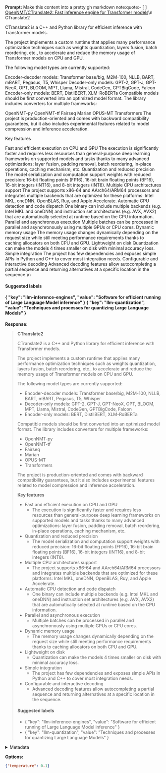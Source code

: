 **Prompt:**
Make this content into a pretty gh markdown note:quote:- [ ] [OpenNMT/CTranslate2: Fast inference engine for Transformer models](https://github.com/OpenNMT/CTranslate2)\n
CTranslate2

CTranslate2 is a C++ and Python library for efficient inference with Transformer models.

The project implements a custom runtime that applies many performance optimization techniques such as weights quantization, layers fusion, batch reordering, etc., to accelerate and reduce the memory usage of Transformer models on CPU and GPU.

The following model types are currently supported:

Encoder-decoder models: Transformer base/big, M2M-100, NLLB, BART, mBART, Pegasus, T5, Whisper
Decoder-only models: GPT-2, GPT-J, GPT-NeoX, OPT, BLOOM, MPT, Llama, Mistral, CodeGen, GPTBigCode, Falcon
Encoder-only models: BERT, DistilBERT, XLM-RoBERTa
Compatible models should be first converted into an optimized model format. The library includes converters for multiple frameworks:

OpenNMT-py
OpenNMT-tf
Fairseq
Marian
OPUS-MT
Transformers
The project is production-oriented and comes with backward compatibility guarantees, but it also includes experimental features related to model compression and inference acceleration.

Key features

Fast and efficient execution on CPU and GPU
The execution is significantly faster and requires less resources than general-purpose deep learning frameworks on supported models and tasks thanks to many advanced optimizations: layer fusion, padding removal, batch reordering, in-place operations, caching mechanism, etc.
Quantization and reduced precision
The model serialization and computation support weights with reduced precision: 16-bit floating points (FP16), 16-bit brain floating points (BF16), 16-bit integers (INT16), and 8-bit integers (INT8).
Multiple CPU architectures support
The project supports x86-64 and AArch64/ARM64 processors and integrates multiple backends that are optimized for these platforms: Intel MKL, oneDNN, OpenBLAS, Ruy, and Apple Accelerate.
Automatic CPU detection and code dispatch
One binary can include multiple backends (e.g. Intel MKL and oneDNN) and instruction set architectures (e.g. AVX, AVX2) that are automatically selected at runtime based on the CPU information.
Parallel and asynchronous execution
Multiple batches can be processed in parallel and asynchronously using multiple GPUs or CPU cores.
Dynamic memory usage
The memory usage changes dynamically depending on the request size while still meeting performance requirements thanks to caching allocators on both CPU and GPU.
Lightweight on disk
Quantization can make the models 4 times smaller on disk with minimal accuracy loss.
Simple integration
The project has few dependencies and exposes simple APIs in Python and C++ to cover most integration needs.
Configurable and interactive decoding
Advanced decoding features allow autocompleting a partial sequence and returning alternatives at a specific location in the sequence.\n
#### Suggested labels
#### {   "key": "llm-inference-engines",   "value": "Software for efficient running of Large Language Model inference" } {   "key": "llm-quantization",   "value": "Techniques and processes for quantizing Large Language Models" }

**Response:**
> **CTranslate2**
> 
> CTranslate2 is a C++ and Python library for efficient inference with Transformer models.
> 
> The project implements a custom runtime that applies many performance optimization techniques such as weights quantization, layers fusion, batch reordering, etc., to accelerate and reduce the memory usage of Transformer models on CPU and GPU.
> 
> The following model types are currently supported:
> 
> - Encoder-decoder models: Transformer base/big, M2M-100, NLLB, BART, mBART, Pegasus, T5, Whisper
> - Decoder-only models: GPT-2, GPT-J, GPT-NeoX, OPT, BLOOM, MPT, Llama, Mistral, CodeGen, GPTBigCode, Falcon
> - Encoder-only models: BERT, DistilBERT, XLM-RoBERTa
> 
> Compatible models should be first converted into an optimized model format. The library includes converters for multiple frameworks:
> 
> - OpenNMT-py
> - OpenNMT-tf
> - Fairseq
> - Marian
> - OPUS-MT
> - Transformers
> 
> The project is production-oriented and comes with backward compatibility guarantees, but it also includes experimental features related to model compression and inference acceleration.
> 
> **Key features**
> 
> - Fast and efficient execution on CPU and GPU
>   - The execution is significantly faster and requires less resources than general-purpose deep learning frameworks on supported models and tasks thanks to many advanced optimizations: layer fusion, padding removal, batch reordering, in-place operations, caching mechanism, etc.
> - Quantization and reduced precision
>   - The model serialization and computation support weights with reduced precision: 16-bit floating points (FP16), 16-bit brain floating points (BF16), 16-bit integers (INT16), and 8-bit integers (INT8).
> - Multiple CPU architectures support
>   - The project supports x86-64 and AArch64/ARM64 processors and integrates multiple backends that are optimized for these platforms: Intel MKL, oneDNN, OpenBLAS, Ruy, and Apple Accelerate.
> - Automatic CPU detection and code dispatch
>   - One binary can include multiple backends (e.g. Intel MKL and oneDNN) and instruction set architectures (e.g. AVX, AVX2) that are automatically selected at runtime based on the CPU information.
> - Parallel and asynchronous execution
>   - Multiple batches can be processed in parallel and asynchronously using multiple GPUs or CPU cores.
> - Dynamic memory usage
>   - The memory usage changes dynamically depending on the request size while still meeting performance requirements thanks to caching allocators on both CPU and GPU.
> - Lightweight on disk
>   - Quantization can make the models 4 times smaller on disk with minimal accuracy loss.
> - Simple integration
>   - The project has few dependencies and exposes simple APIs in Python and C++ to cover most integration needs.
> - Configurable and interactive decoding
>   - Advanced decoding features allow autocompleting a partial sequence and returning alternatives at a specific location in the sequence.
> 
> #### Suggested labels
> 
> - { "key": "llm-inference-engines", "value": "Software for efficient running of Large Language Model inference" }
> - { "key": "llm-quantization", "value": "Techniques and processes for quantizing Large Language Models" }

<details><summary>Metadata</summary>

- Duration: 12019 ms
- Datetime: 2024-01-13T13:29:58.258179
- Model: gpt-3.5-turbo-0613

</details>

**Options:**
```json
{"temperature": 0.1}
```


